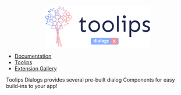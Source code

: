 <div align = "center">
<img src = "https://github.com/ChifiSource/image_dump/blob/main/toolips/toolipsdialogs.png"></img>

</div>

- [Documentation](doc.toolips.app/extensions/toolips_remote)
- [Toolips](https://github.com/ChifiSource/Toolips.jl)
- [Extension Gallery](https://toolips.app/?page=gallery&selected=remote)


Toolips Dialogs provides several pre-built dialog Components for easy build-ins to your app!
